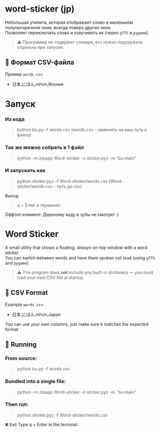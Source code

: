 # word-sticker (jp)

Небольшая утилита, которая отображает слово в маленьком полупрозрачном окне, всегда поверх других окон.  
Позволяет переключать слова и озвучивать их (через `gTTS` и `pygame`).
> ⚠️ Программа не содержит словаря, его нужно подгружать отдельно при запуске.

## 📄 Формат CSV-файла

Пример `words.csv`:
- 日本,にほん,nihon,Япония

# Запуск
### Из кода
> python bu.py -f words.csv (words.csv - заменить на ваш путь к файлу)

### Так же можно собрать в 1 файл
> python -m zipapp Word-sticker -o sticker.pyz -m "bu:main"

### И запускать как
> python sticker.pyz -f Word-sticker/words.csv (Word-sticker/words.csv - путь до csv)

Выход
>q + Enter в терминал

Оффтоп коммент:
Дареному коду в зубы не смотрят :)

# Word Sticker

A small utility that shows a floating, always-on-top window with a word sticker.  
You can switch between words and have them spoken out loud (using `gTTS` and `pygame`).
> ⚠️ The program does **not** include any built-in dictionary — you must load your own CSV file at startup.

## 📄 CSV Format

Example `words.csv`:
- 日本,にほん,nihon,Japan

You can use your own columns, just make sure it matches the expected format
## 🚀 Running

### From source:
> python bu.py -f words.csv

### Bundled into a single file:
> python -m zipapp Word-sticker -o sticker.pyz -m "bu:main"

### Then run:
> python sticker.pyz -f Word-sticker/words.csv

❌ Exit
Type q + Enter in the terminal.

